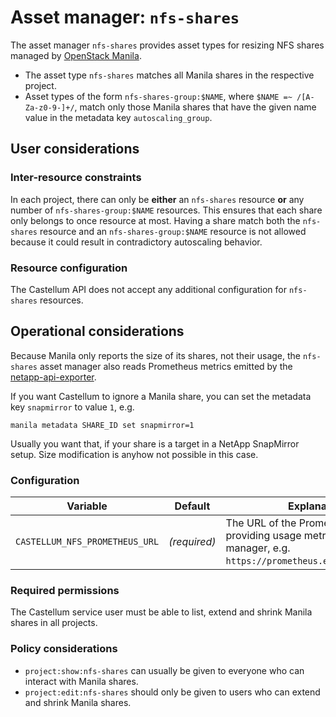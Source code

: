 # Asset manager: `nfs-shares`

The asset manager `nfs-shares` provides asset types for resizing NFS shares
managed by [OpenStack Manila](https://wiki.openstack.org/wiki/Manila).

* The asset type `nfs-shares` matches all Manila shares in the respective project.
* Asset types of the form `nfs-shares-group:$NAME`, where `$NAME =~ /[A-Za-z0-9-]+/`,
  match only those Manila shares that have the given name value in the metadata
  key `autoscaling_group`.

## User considerations

### Inter-resource constraints

In each project, there can only be **either** an `nfs-shares` resource **or**
any number of `nfs-shares-group:$NAME` resources. This ensures that each share
only belongs to once resource at most. Having a share match both the
`nfs-shares` resource and an `nfs-shares-group:$NAME` resource is not allowed
because it could result in contradictory autoscaling behavior.

### Resource configuration

The Castellum API does not accept any additional configuration for `nfs-shares` resources.

## Operational considerations

Because Manila only reports the size of its shares, not their usage, the `nfs-shares` asset manager
also reads Prometheus metrics emitted by the
[netapp-api-exporter](https://github.com/sapcc/netapp-api-exporter).

If you want Castellum to ignore a Manila share, you can set the metadata key `snapmirror` to value `1`, e.g.

    manila metadata SHARE_ID set snapmirror=1

Usually you want that, if your share is a target in a NetApp SnapMirror setup. Size modification is anyhow not possible in this case.

### Configuration

| Variable | Default | Explanation |
| -------- | ------- | ----------- |
| `CASTELLUM_NFS_PROMETHEUS_URL` | *(required)* | The URL of the Prometheus instance providing usage metrics to this asset manager, e.g. `https://prometheus.example.org:9090`. |

### Required permissions

The Castellum service user must be able to list, extend and shrink Manila shares in all projects.

### Policy considerations

- `project:show:nfs-shares` can usually be given to everyone who can interact with Manila shares.
- `project:edit:nfs-shares` should only be given to users who can extend and shrink Manila shares.
